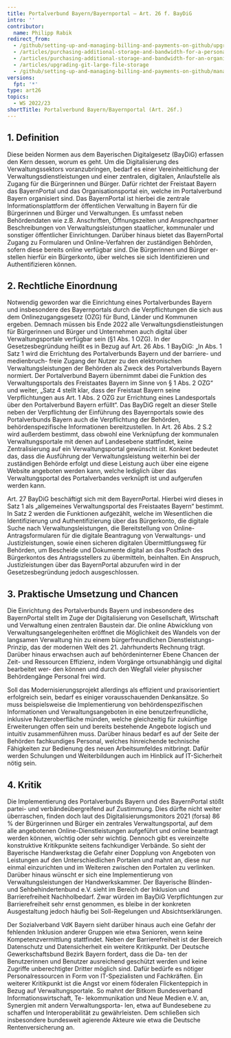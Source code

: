```yaml
---
title: Portalverbund Bayern/Bayernportal – Art. 26 f. BayDiG 
intro: ''
contributor:
  name: Philipp Rabik
redirect_from:
  - /github/setting-up-and-managing-billing-and-payments-on-github/upgrading-git-large-file-storage
  - /articles/purchasing-additional-storage-and-bandwidth-for-a-personal-account/
  - /articles/purchasing-additional-storage-and-bandwidth-for-an-organization/
  - /articles/upgrading-git-large-file-storage
  - /github/setting-up-and-managing-billing-and-payments-on-github/managing-billing-for-git-large-file-storage/upgrading-git-large-file-storage
versions:
  fpt: '*'
type: art26
topics:
  - WS 2022/23
shortTitle: Portalverbund Bayern/Bayernportal (Art. 26f.)
---
```


## 1.	Definition

Diese beiden Normen aus dem Bayerischen Digitalgesetz (BayDiG) erfassen den Kern dessen, worum es geht. Um die Digitalisierung des Verwaltungssektors voranzubringen, bedarf es einer Vereinheitlichung der Verwaltungsdienstleistungen und einer zentralen, digitalen, Anlaufstelle als Zugang für die Bürgerinnen und Bürger. Dafür richtet der Freistaat Bayern das BayernPortal und das Organisationsportal ein, welche im Portalverbund Bayern organisiert sind. Das BayernPortal ist hierbei die zentrale Informationsplattform der öffentlichen Verwaltung in Bayern für die Bürgerinnen und Bürger und Verwaltungen. Es umfasst neben Behördendaten wie z.B. Anschriften, Öffnungszeiten und Ansprechpartner Beschreibungen von Verwaltungsleistungen staatlicher, kommunaler und sonstiger öffentlicher Einrichtungen. Darüber hinaus bietet das BayernPortal Zugang zu Formularen und Online-Verfahren der zuständigen Behörden, sofern diese bereits online verfügbar sind. Die Bürgerinnen und Bürger er- stellen hierfür ein Bürgerkonto, über welches sie sich Identifizieren und Authentifizieren können. 

## 2.	Rechtliche Einordnung

Notwendig geworden war die Einrichtung eines Portalverbundes Bayern und insbesondere des Bayernportals durch die Verpflichtungen die sich aus dem Onlinezugangsgesetz (OZG) für Bund, Länder und Kommunen ergeben. Demnach müssen bis Ende 2022 alle Verwaltungsdienstleistungen für Bürgerinnen und Bürger und Unternehmen auch digital über Verwaltungsportale verfügbar sein (§1 Abs. 1 OZG). 
In der Gesetzesbegründung heißt es in Bezug auf Art. 26 Abs. 1 BayDiG: „In Abs. 1 Satz 1 wird die Errichtung des Portalverbunds Bayern und der barriere- und medienbruch- freie Zugang der Nutzer zu den elektronischen Verwaltungsleistungen der Behörden als Zweck des Portalverbunds Bayern normiert. Der Portalverbund Bayern übernimmt dabei die Funktion des Verwaltungsportals des Freistaates Bayern im Sinne von § 1 Abs. 2 OZG“ und weiter, „Satz 4 stellt klar, dass der Freistaat Bayern seine Verpflichtungen aus Art. 1 Abs. 2 OZG zur Errichtung eines Landesportals über den Portalverbund Bayern erfüllt“. 
Das BayDiG regelt an dieser Stelle neben der Verpflichtung der Einführung des Bayernportals sowie des Portalverbunds Bayern auch die Verpflichtung der Behörden, behördenspezifische Informationen bereitzustellen.
In Art. 26 Abs. 2 S.2 wird außerdem bestimmt, dass obwohl eine Verknüpfung der kommunalen Verwaltungsportale mit denen auf Landesebene stattfindet, keine Zentralisierung auf ein Verwaltungsportal gewünscht ist. Konkret bedeutet das, dass die Ausführung der Verwaltungsleistung weiterhin bei der zuständigen Behörde erfolgt und diese Leistung auch über eine eigene Website angeboten werden kann, welche lediglich über das Verwaltungsportal des Portalverbandes verknüpft ist und aufgerufen werden kann.

Art. 27 BayDiG beschäftigt sich mit dem BayernPortal. Hierbei wird dieses in Satz 1 als „allgemeines Verwaltungsportal des Freistaates Bayern“ bestimmt. In Satz 2 werden die Funktionen aufgezählt, welche im Wesentlichen die Identifizierung und Authentifizierung über das Bürgerkonto, die digitale Suche nach Verwaltungsleistungen, die Bereitstellung von Online-Antragsformularen für die digitale Beantragung von Verwaltungs- und Justizleistungen, sowie einen sicheren digitalen Übermittlungsweg für Behörden, um Bescheide und Dokumente digital an das Postfach des Bürgerkontos des Antragsstellers zu übermitteln, beinhalten. Ein Anspruch, Justizleistungen über das BayernPortal abzurufen wird in der Gesetzesbegründung jedoch ausgeschlossen. 

## 3.	Praktische Umsetzung und Chancen

Die Einrichtung des Portalverbunds Bayern und insbesondere des BayernPortal stellt im Zuge der Digitalisierung von Gesellschaft, Wirtschaft und Verwaltung einen zentralen Baustein dar. Die online Abwicklung von Verwaltungsangelegenheiten eröffnet die Möglichkeit des Wandels von der langsamen Verwaltung hin zu einem bürgerfreundlichen Dienstleistungs-Prinzip, das der modernen Welt des 21. Jahrhunderts Rechnung trägt. Darüber hinaus erwachsen auch auf behördeninterner Ebene Chancen der Zeit- und Ressourcen Effizienz, indem Vorgänge ortsunabhängig und digital bearbeitet wer- den können und durch den Wegfall vieler physischer Behördengänge Personal frei wird. 

Soll das Modernisierungsprojekt allerdings als effizient und praxisorientiert erfolgreich sein, bedarf es einiger vorausschauenden Denkansätze. So muss beispielsweise die Implementierung von behördenspezifischen Informationen und Verwaltungsangeboten in eine benutzerfreundliche, inklusive Nutzeroberfläche münden, welche gleichzeitig für zukünftige Erweiterungen offen sein und bereits bestehende Angebote logisch und intuitiv zusammenführen muss. Darüber hinaus bedarf es auf der Seite der Behörden fachkundiges Personal, welches hinreichende technische Fähigkeiten zur Bedienung des neuen Arbeitsumfeldes mitbringt. Dafür werden Schulungen und Weiterbildungen auch im Hinblick auf IT-Sicherheit nötig sein. 

## 4.	Kritik

Die Implementierung des Portalverbunds Bayern und des BayernPortal stößt partei- und verbändeübergreifend auf Zustimmung. Dies dürfte nicht weiter überraschen, finden doch laut des Digitalisierungsmonitors 2021 (forsa) 86 % der Bürgerinnen und Bürger ein zentrales Verwaltungsportal, auf dem alle angebotenen Online-Dienstleistungen aufgeführt und online beantragt werden können, wichtig oder sehr wichtig. Dennoch gibt es vereinzelte konstruktive Kritikpunkte seitens fachkundiger Verbände. So sieht der Bayerische Handwerkstag die Gefahr einer Dopplung von Angeboten von Leistungen auf den Unterschiedlichen Portalen und mahnt an, diese nur einmal einzurichten und im Weiteren zwischen den Portalen zu verlinken. Darüber hinaus wünscht er sich eine Implementierung von Verwaltungsleistungen der Handwerkskammer. 
Der Bayerische Blinden- und Sehbehindertenbund e.V. sieht im Bereich der Inklusion und Barrierefreiheit Nachholbedarf. Zwar würden im BayDiG Verpflichtungen zur Barrierefreiheit sehr ernst genommen, es bleibe in der konkreten Ausgestaltung jedoch häufig bei Soll-Regelungen und Absichtserklärungen. 

Der Sozialverband VdK Bayern sieht darüber hinaus auch eine Gefahr der fehlenden Inklusion anderer Gruppen wie etwa Senioren, wenn keine Kompetenzvermittlung stattfindet. Neben der Barrierefreiheit ist der Bereich Datenschutz und Datensicherheit ein weitere Kritikpunkt. Der Deutsche Gewerkschaftsbund Bezirk Bayern fordert, dass die Da- ten der Benutzerinnen und Benutzer ausreichend geschützt werden und keine Zugriffe unberechtigter Dritter möglich sind. Dafür bedürfe es nötiger Personalressourcen in Form von IT-Spezialisten und Fachkräften. 
Ein weiterer Kritikpunkt ist die Angst vor einem föderalen Flickenteppich in Bezug auf Verwaltungsportale. So mahnt der Bitkom Bundesverband Informationswirtschaft, Te- lekommunikation und Neue Medien e.V. an, Synergien mit andern Verwaltungsporta- len, etwa auf Bundesebene zu schaffen und Interoperabilität zu gewährleisten. Dem schließen sich insbesondere bundesweit agierende Akteure wie etwa die Deutsche Rentenversicherung an. 
